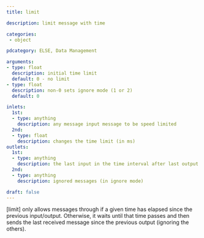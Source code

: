 ```yaml
---
title: limit

description: limit message with time

categories:
 - object

pdcategory: ELSE, Data Management

arguments:
- type: float
  description: initial time limit
  default: 0 - no limit
- type: float
  description: non-0 sets ignore mode (1 or 2)
  default: 0

inlets:
  1st:
  - type: anything
    description: any message input message to be speed limited
  2nd:
  - type: float
    description: changes the time limit (in ms)
outlets:
  1st:
  - type: anything
    description: the last input in the time interval after last output
  2nd:
  - type: anything
    description: ignored messages (in ignore mode)

draft: false
---
```


[limit] only allows messages through if a given time has elapsed since the previous input/output. Otherwise, it waits until that time passes and then sends the last received message since the previous output (ignoring the others).

